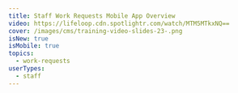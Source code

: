 ```yaml
---
title: Staff Work Requests Mobile App Overview
video: https://lifeloop.cdn.spotlightr.com/watch/MTM5MTkxNQ==
cover: /images/cms/training-video-slides-23-.png
isNew: true
isMobile: true
topics:
  - work-requests
userTypes:
  - staff
---
```

